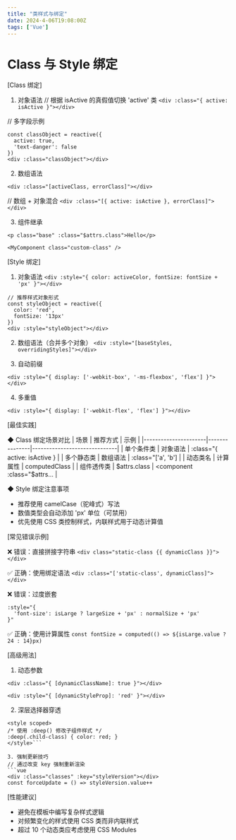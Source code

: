 ```yaml
---
title: "类样式与绑定"
date: 2024-4-06T19:08:00Z
tags: ['Vue']
---
```

# Class 与 Style 绑定


[Class 绑定]

1. 对象语法
// 根据 isActive 的真假值切换 'active' 类
`<div :class="{ active: isActive }"></div>`

// 多字段示例
```vue 
const classObject = reactive({
  active: true,
  'text-danger': false
})
<div :class="classObject"></div>
```
2. 数组语法

`<div :class="[activeClass, errorClass]"></div>`

// 数组 + 对象混合
`<div :class="[{ active: isActive }, errorClass]"></div>`

3. 组件继承
<!-- 子组件模板 -->
`<p class="base" :class="$attrs.class">Hello</p>`

<!-- 父组件使用 -->
`<MyComponent class="custom-class" />`

[Style 绑定]

1. 对象语法
`<div :style="{ color: activeColor, fontSize: fontSize + 'px' }"></div>`

```vue
// 推荐样式对象形式
const styleObject = reactive({
  color: 'red',
  fontSize: '13px'
})
<div :style="styleObject"></div>
```
2. 数组语法（合并多个对象）
`<div :style="[baseStyles, overridingStyles]"></div>`

3. 自动前缀
<!-- 自动添加浏览器前缀 -->
`<div :style="{ display: ['-webkit-box', '-ms-flexbox', 'flex'] }"></div>`

4. 多重值
<!-- 支持数组提供多个备选值 -->
`<div :style="{ display: ['-webkit-flex', 'flex'] }"></div>`

[最佳实践]

◆ Class 绑定场景对比
| 场景                 | 推荐方式       | 示例                          |
|----------------------|---------------|------------------------------|
| 单个条件类           | 对象语法      | :class="{ active: isActive }  |
| 多个静态类           | 数组语法      | :class="['a', 'b']           |
| 动态类名             | 计算属性      | computedClass                |
| 组件透传类           | $attrs.class  | <component :class="$attrs... |

◆ Style 绑定注意事项
- 推荐使用 camelCase（驼峰式）写法
- 数值类型会自动添加 'px' 单位（可禁用）
- 优先使用 CSS 类控制样式，内联样式用于动态计算值

[常见错误示例]

❌ 错误：直接拼接字符串
`<div class="static-class {{ dynamicClass }}"></div>`

✅ 正确：使用绑定语法
`<div :class="['static-class', dynamicClass]"></div>`

❌ 错误：过度嵌套
```vue
:style="{ 
  'font-size': isLarge ? largeSize + 'px' : normalSize + 'px' 
}"
```
✅ 正确：使用计算属性
`const fontSize = computed(() => ${isLarge.value ? 24 : 14}px) `

[高级用法]

1. 动态参数
<!-- 动态属性名 -->
`<div :class="{ [dynamicClassName]: true }"></div>`

<!-- 动态样式属性 -->
`<div :style="{ [dynamicStyleProp]: 'red' }"></div>`

2. 深层选择器穿透
```vue
<style scoped>
/* 使用 :deep() 修改子组件样式 */
:deep(.child-class) { color: red; }
</style>```

3. 强制更新技巧
// 通过改变 key 强制重新渲染
```vue
<div :class="classes" :key="styleVersion"></div>
const forceUpdate = () => styleVersion.value++
```
[性能建议]
- 避免在模板中编写复杂样式逻辑
- 对频繁变化的样式使用 CSS 类而非内联样式
- 超过 10 个动态类应考虑使用 CSS Modules